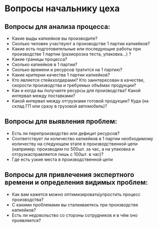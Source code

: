 # Вопросы начальнику цеха
## Вопросы для анализа процесса:
- Какие выды капкейков вы производите?
- Сколько человек участвуют а производстве 1 партии капкейков?
- Какие есть подготовительные или последующие работы при производстве 1 партии (разморозка теста, упаковка...) ?
- Какие границы процесса?
- Сколько капкейков в 1 партии?
- Сколько времени и ресурсов тратится на 1 партию?
- Какие критерии качества 1 партии капкейков?
- Кто является стейкхолдерами? Кто заинтересован в качестве, скорости производства и требуемых объёмах продукции?
- Как и когда вы получаете ресурсы для производства? Какой интервал между поставками?
- Какой интервал между отгрузками готовой продукции? Куда (на склад ГП или сразу в грузовой автомобиль)?
## Вопросы для выявления проблем:
- Есть ли перепроизводство или дефицит ресурсов?
- Соответствует ли количество капкейков в 1 партии необходимому количеству на следующем этапе в производственной цепи (например: производим по 500шт. за час, а на упаковка и отгрузкасправляется лишь с 100шт. в час)?
- Где есть узкие места в производственной цепи
## Вопросы для привлечения экспертного времени и определения видимых проблем:
- Как вам кажется можно оптимизировать\упростить процесс производства?
- С какими проблемами вы сталкиваетесь при производстве капкейков?
- Есть ли недовольство со стороны сотрудников и в чём оно проявляется?
